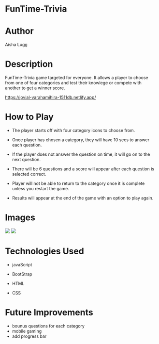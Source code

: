 # FunTime-Trivia

# Author

Aisha Lugg

# Description
FunTime-Trivia game targeted for everyone. It allows a player to choose from one of four categories and test their knowlege or compete with another to get a winner score.

https://jovial-varahamihira-1511db.netlify.app/

# How to Play

* The player starts off with four category icons to choose from.

* Once player has chosen a category, they will have 10 secs to answer each question. 

* If the player does not answer the question on time, it will go on to the next question.

* There will be 6 questions and a score will  appear after each question is selected correct.

* Player will not be able to return to the category once it is complete unless you restart the game. 

* Results will appear at the end of the game with an option to play again. 

# Images

![](https://i.imgur.com/sYq1I1f.png?2)
![](https://i.imgur.com/vv7AsAc.png?3)

# Technologies Used

* javaScript

* BootStrap

* HTML

* CSS

# Future Improvements

* bounus questions for each category
*  mobile gaming
* add progress bar





